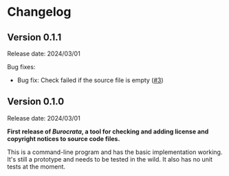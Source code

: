 # Changelog

## Version 0.1.1

Release date: 2024/03/01

Bug fixes:

* Bug fix: Check failed if the source file is empty ([#3](https://github.com/fatiando/burocrata/pull/3))

## Version 0.1.0

Release date: 2024/03/01

**First release of *Burocrata*, a tool for checking and adding license and
copyright notices to source code files.**

This is a command-line program and has the basic implementation working. It's
still a prototype and needs to be tested in the wild. It also has no unit tests
at the moment.
